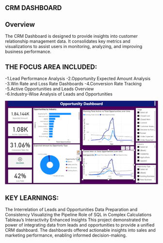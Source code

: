 ## CRM DASHBOARD 

## Overview
The CRM Dashboard is designed to provide insights into customer relationship management data.
It consolidates key metrics and visualizations to assist users in monitoring, analyzing, and improving business performance.

## THE FOCUS AREA INCLUDED:
-1.Lead Performance Analysis
-2.Opportunity Expected Amount Analysis
-3.Win Rate and Loss Rate Dashboards
-4.Conversion Rate Tracking 
-5.Active Opportunities and Leads Overview	
-6.Industry-Wise Analysis of Leads and Opportunities

![CRM DASHBOARD](https://github.com/Deepikasept1995/Deepikasept1995.github.io/blob/main/Screenshot%202025-01-10%20155904.png)

## KEY LEARNINGS:
The Interrelation of Leads and Opportunities
Data Preparation and Consistency
Visualizing the Pipeline
Role of SQL in Complex Calculations
Tableau’s Interactivity Enhanced Insights
This project demonstrated the power of integrating data from leads and opportunities to provide a unified CRM dashboard. The dashboards offered actionable insights into sales and marketing performance, enabling informed decision-making.
